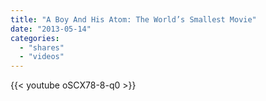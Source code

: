 ```yaml
---
title: "A Boy And His Atom: The World’s Smallest Movie"
date: "2013-05-14"
categories:
  - "shares"
  - "videos"
---
```


{{< youtube oSCX78-8-q0 >}}
